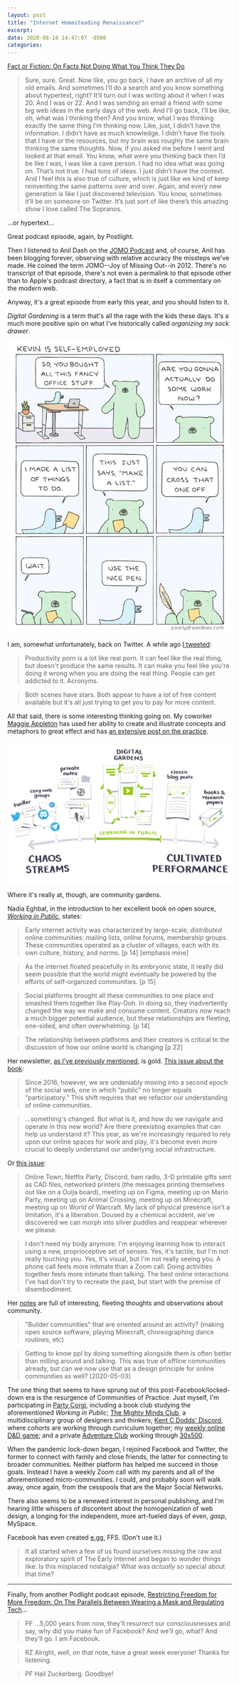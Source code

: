 ```yaml
---
layout: post
title: "Internet Homesteading Renaissance?"
excerpt: 
date: 2020-08-18 14:47:07 -0500
categories: 
---
```


[Fact or Fiction: On Facts Not Doing What You Think They Do](https://postlight.com/podcast/fact-or-fiction-on-facts-not-doing-what-you-think-they-do)

> Sure, sure. Great. Now like, you go back, I have an archive of all my old emails. And sometimes I’ll do a search and you know something about hypertext, right? It’ll turn out I was writing about it when I was 20. And I was or 22. And I was sending an email a friend with some big web ideas in the early days of the web. And I’ll go back, I’ll be like, oh, what was I thinking then? And you know, what I was thinking exactly the same thing I’m thinking now. Like, just, I didn’t have the information. I didn’t have as much knowledge. I didn’t have the tools that I have or the resources, but my brain was roughly the same brain thinking the same thoughts. Now, if you asked me before I went and looked at that email. You know, what were you thinking back then I’d be like I was, I was like a cave person. I had no idea what was going on. That’s not true. I had tons of ideas. I just didn’t have the context. And I feel this is also true of culture, which is just like we kind of keep reinventing the same patterns over and over. Again, and every new generation is like I just discovered television. You know, sometimes it’ll be on someone on Twitter. It’s just sort of like there’s this amazing show I love called The Sopranos.

...or hypertext...

Great podcast episode, again, by Postlight.

Then I listened to Anil Dash on the [JOMO Podcast](https://www.experiencejomo.com/podcast) and, of course, Anil has been blogging forever, observing with relative accuracy the missteps we've made. He coined the term JOMO--Joy of Missing Out--in 2012. There's no transcript of that episode, there's not even a permalink to that episode other than to Apple's podcast directory, a fact that is in itself a commentary on the modern web.

Anyway, it's a great episode from early this year, and you should listen to it.

_Digital Gardening_ is a term that's all the rage with the kids these days. It's a much more positive spin on what I've historically called _organizing my sock drawer_. 

![](/assets/2020/08/pld.jpg)

I am, somewhat unfortunately, back on Twitter. A while ago [I tweeted](https://twitter.com/danielindustri4/status/1280120596135915520):

> Productivity porn is a lot like real porn. It can feel like the real thing, but doesn't produce the same results. It can make you feel like you're doing it wrong when you are doing the real thing. People can get addicted to it. Acronyms.

> Both scenes have stars. Both appear to have a lot of free content available but it's all just trying to get you to pay for more content.

All that said, there is some interesting thinking going on. My coworker [Maggie Appleton](https://maggieappleton.com/) has used her ability to create and illustrate concepts and metaphors to great effect and has [an extensive post on the practice](https://maggieappleton.com/garden-history).

[![](/assets/2020/08/maggie.jpg)](https://maggieappleton.com/garden-history)

Where it's really at, though, are community gardens.

Nadia Eghbal, in the introduction to her excellent book on open source, _[Working in Public](https://www.amazon.com/dp/0578675862/)_, states:

> Early internet activity was characterized by large-scale, _distributed_ online communities: mailing lists, online forums, membership groups. These communities operated as a cluster of villages, each with its own culture, history, and norms. [p 14] [emphasis mine]

> As the internet floated peacefully in its embryonic state, it really did seem possible that the world might eventually be powered by the efforts of self-organized communities. [p 15]

> Social platforms brought all these communities to one place and smashed them together like Play-Doh. In doing so, they inadvertently changed the way we make and consume content. Creators now reach a much bigger potential audience, but these relationships are fleeting, one-sided, and often overwhelming. [p 14]

> The relationship between platforms and their creators is critical to the discussion of how our online world is changing [p 22]

Her newsletter, [as I've previously mentioned](http://www.daniel.industries/2020/07/27/subscribe-to-monomythical/), is gold. [This issue about the book](https://nayafia.substack.com/p/22-working-in-public):

> Since 2016, however, we are undeniably moving into a second epoch of the social web, one in which “public” no longer equals “participatory.” This shift requires that we refactor our understanding of online communities.

> ...something's changed. But what is it, and how do we navigate and operate in this new world? Are there preexisting examples that can help us understand it? This year, as we're increasingly required to rely upon our online spaces for work and play, it's become even more crucial to deeply understand our underlying social infrastructure.

Or [this issue](https://nayafia.substack.com/p/21-out-of-body):

> Online Town, Netflix Party, Discord, ham radio, 3-D printable gifts sent as CAD files, networked printers (the messages printing themselves out like on a Ouija board), meeting up on Figma, meeting up on Mario Party, meeting up on Animal Crossing, meeting up on Minecraft, meeting up on World of Warcraft. My lack of physical presence isn't a limitation, it's a liberation. Doused by a chemical accident, we've discovered we can morph into silver puddles and reappear wherever we please.

> I don't need my body anymore. I'm enjoying learning how to interact using a new, proprioceptive set of senses. Yes, it's tactile, but I'm not really touching you. Yes, it's visual, but I'm not really seeing you. A phone call feels more intimate than a Zoom call. Doing activities together feels more intimate than talking. The best online interactions I've had don't try to recreate the past, but start with the premise of disembodiment.

Her [notes](https://nadiaeghbal.com/notes/) are full of interesting, fleeting thoughts and observations about community.

> "Builder communities" that are oriented around an activity? (making open source software, playing Minecraft, choreographing dance routines, etc)

> Getting to know ppl by doing something alongside them is often better than milling around and talking. This was true of offline communities already, but can we now use that as a design principle for online communities as well? [2020-05-03]

The one thing that seems to have sprung out of this post-Facebook/locked-down era is the resurgence of Communities of Practice. Just myself, I'm participating in [Party Corgi](https://www.partycorgi.com/), including a book club studying the aforementioned _Working in Public_; [The Mighty Minds Club](https://www.themightymindsclub.com/), a multidisciplinary group of designers and thinkers; [Kent C Dodds' Discord](https://kentcdodds.com/discord), where _cohorts_ are working through curriculum together; my [weekly online D&D game](/2020/04/03/blogging-during-the-apocalypse/ "mentioned in this post"); and a private [Adventure Club](https://joelhooks.com/knowledge-adventure-club) working through [30x500](https://30x500.com/academy/).

When the pandemic lock-down began, I rejoined Facebook and Twitter, the former to connect with family and close friends, the latter for connecting to broader communities. Neither platform has helped me succeed in those goals. Instead I have a weekly Zoom call with my parents and all of the aforementioned micro-communities. I could, and probably soon will walk away, once again, from the cesspools that are the Major Social Networks.

There also seems to be a renewed interest in personal publishing, and I'm hearing little whispers of discontent about the homogenization of web design, a longing for the independent, more art-fueled days of even, _gasp_, MySpace. 

Facebook has even created [e.gg](https://e.gg/), FFS. (Don't use it.)

> It all started when a few of us found ourselves missing the raw and exploratory spirit of The Early Internet and began to wonder things like: Is this misplaced nostalgia? What was _actually_ so special about that time?

---

Finally, from another Podlight podcast episode, [Restricting Freedom for More Freedom: On The Parallels Between Wearing a Mask and Regulating Tech](https://postlight.com/podcast/restricting-freedom-for-more-freedom-on-the-parallels-between-wearing-a-mask-and-regulating-tech)...

> PF ...5,000 years from now, they’ll resurrect our consciousnesses and say, why did you make fun of Facebook? And we’ll go, what? And they’ll go. I am Facebook.

> RZ Alright, well, on that note, have a great week everyone! Thanks for listening.

> PF Hail Zuckerberg. Goodbye!